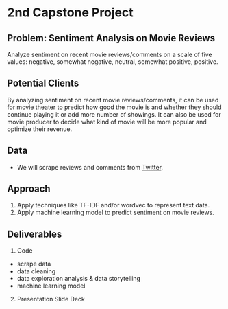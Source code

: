# 2nd Capstone Project


## Problem: Sentiment Analysis on Movie Reviews
Analyze sentiment on recent movie reviews/comments on a scale of five values: negative, somewhat negative, neutral, somewhat positive, positive. 


## Potential Clients
By analyzing sentiment on recent movie reviews/comments, it can be used for movie theater to predict how good the movie is and whether they should continue playing it or add more number of showings. It can also be used for movie producer to decide what kind of movie will be more popular and optimize their revenue.

## Data
* We will scrape reviews and comments from [Twitter](https://twitter.com).


## Approach
1. Apply techniques like TF-IDF and/or wordvec to represent text data.
2. Apply machine learning model to predict sentiment on movie reviews.


## Deliverables
1. Code
 - scrape data
 - data cleaning
 - data exploration analysis & data storytelling
 - machine learning model
2. Presentation Slide Deck
